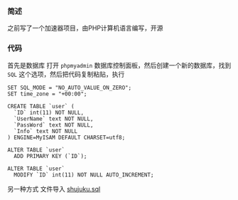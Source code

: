 ### 简述
之前写了一个加速器项目，由PHP计算机语言编写，开源

### 代码
首先是数据库
打开 `phpmyadmin` 数据库控制面板，然后创建一个新的数据库，找到 `SQL` 这个选项，然后把代码复制粘贴，执行
```
SET SQL_MODE = "NO_AUTO_VALUE_ON_ZERO";
SET time_zone = "+00:00";

CREATE TABLE `user` (
  `ID` int(11) NOT NULL,
  `UserName` text NOT NULL,
  `PassWord` text NOT NULL,
  `Info` text NOT NULL
) ENGINE=MyISAM DEFAULT CHARSET=utf8;

ALTER TABLE `user`
  ADD PRIMARY KEY (`ID`);

ALTER TABLE `user`
  MODIFY `ID` int(11) NOT NULL AUTO_INCREMENT;
```

另一种方式 文件导入
[shujuku.sql][1]


  [1]: https://xlj0.com/usr/uploads/2022/05/2734992234.sql
